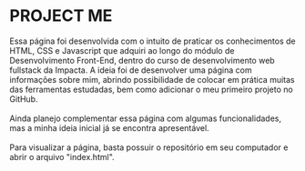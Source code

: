 # PROJECT ME

Essa página foi desenvolvida com o intuito de praticar os conhecimentos de HTML, CSS e Javascript que adquiri ao longo do módulo de Desenvolvimento Front-End, dentro do curso de desenvolvimento web fullstack da Impacta. A ideia foi de desenvolver uma página com informações sobre mim, abrindo possibilidade de colocar em prática muitas das ferramentas estudadas, bem como adicionar o meu primeiro projeto no GitHub.<br><br>
Ainda planejo complementar essa página com algumas funcionalidades, mas a minha ideia inicial já se encontra apresentável.
<br><br>
Para visualizar a página, basta possuir o repositório em seu computador e abrir o arquivo "index.html".